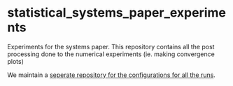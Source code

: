 # statistical_systems_paper_experiments
Experiments for the systems paper. This repository contains all the post processing done to the numerical experiments (ie. making convergence plots)

We maintain a [seperate repository for the configurations for all the runs](https://github.com/kjetil-lye/systemspaper_experiments).
